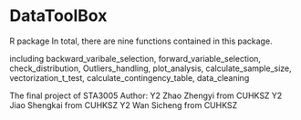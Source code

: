 # DataToolBox
R package
In total, there are nine functions contained in this package. 

including backward_varibale_selection, forward_variable_selection, check_distribution, Outliers_handling, plot_analysis, calculate_sample_size, 
vectorization_t_test, calculate_contingency_table, data_cleaning

The final project of STA3005
Author:
Y2 Zhao Zhengyi from CUHKSZ
Y2 Jiao Shengkai from CUHKSZ
Y2 Wan Sicheng from CUHKSZ
